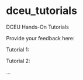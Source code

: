 # dceu_tutorials
DCEU Hands-On Tutorials


Provide your feedback here:


Tutorial 1:


Tutorial 2:


...
